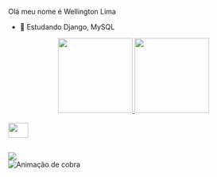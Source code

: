 Olá meu nome é Wellington Lima

- 🌱 Estudando Django, MySQL

<div align="center">
  <a href="https://github.com/wellington917">
  <img height="150em" src="https://github-readme-stats.vercel.app/api?username=wellington917&show_icons=true&theme=dracula&include_all_commits=true&count_private=true"/>
  <img height="150em" src="https://github-readme-stats.vercel.app/api/top-langs/?username=wellington917&layout=compact&langs_count=7&theme=dracula"/>
</div>
  
<div style="display: inline_block"><br>  
 <img height="30" width="40"src="https://cdn.jsdelivr.net/gh/devicons/devicon/icons/python/python-original.svg" />
</div>
  
  ##
  
<div>
  <a href = "wellington97124582@gmail.com"><img src="https://img.shields.io/badge/Gmail-D14836?style=for-the-badge&logo=gmail&logoColor=white" destino ="_blank"></a>
</div
  
![ Animação de cobra ](https://github.com/wellington917/wellington917/blob/output/github-contribution-grid-snake.svg)
   
   
